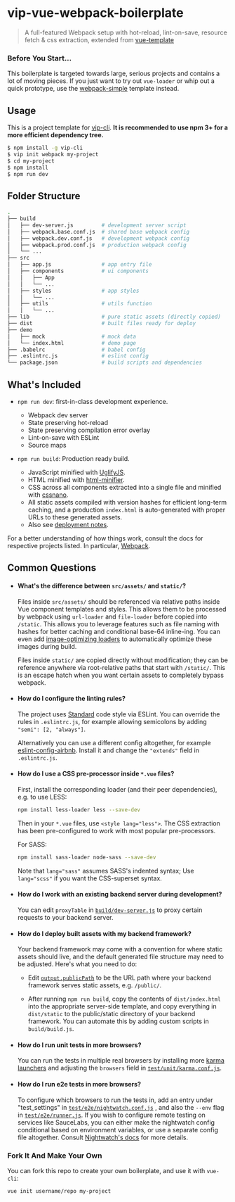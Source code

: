 # vip-vue-webpack-boilerplate

> A full-featured Webpack setup with hot-reload, lint-on-save, resource fetch & css extraction, extended from [vue-template](https://github.com/vuejs-templates/webpack)

### Before You Start...

This boilerplate is targeted towards large, serious projects and contains a lot of moving pieces. If you just want to try out `vue-loader` or whip out a quick prototype, use the [webpack-simple](https://github.com/vuejs-templates/webpack-simple) template instead.

## Usage

This is a project template for [vip-cli](https://github.com/ppxu/vip-cli). **It is recommended to use npm 3+ for a more efficient dependency tree.**

``` bash
$ npm install -g vip-cli
$ vip init webpack my-project
$ cd my-project
$ npm install
$ npm run dev
```

## Folder Structure

``` bash
.
├── build
│   ├── dev-server.js         # development server script
│   ├── webpack.base.conf.js  # shared base webpack config
│   ├── webpack.dev.conf.js   # development webpack config
│   ├── webpack.prod.conf.js  # production webpack config
│   └── ...
├── src
│   ├── app.js                # app entry file
│   ├── components            # ui components
│   │   ├── App
│   │   └── ...
│   ├── styles                # app styles
│   │   └── ...
│   ├── utils                 # utils function
│   │   └── ...
├── lib                       # pure static assets (directly copied)
├── dist                      # built files ready for deploy
├── demo
│   ├── mock                  # mock data
│   └── index.html            # demo page
├── .babelrc                  # babel config
├── .eslintrc.js              # eslint config
└── package.json              # build scripts and dependencies
```

## What's Included

- `npm run dev`: first-in-class development experience.
  - Webpack dev server
  - State preserving hot-reload
  - State preserving compilation error overlay
  - Lint-on-save with ESLint
  - Source maps

- `npm run build`: Production ready build.
  - JavaScript minified with [UglifyJS](https://github.com/mishoo/UglifyJS2).
  - HTML minified with [html-minifier](https://github.com/kangax/html-minifier).
  - CSS across all components extracted into a single file and minified with [cssnano](https://github.com/ben-eb/cssnano).
  - All static assets compiled with version hashes for efficient long-term caching, and a production `index.html` is auto-generated with proper URLs to these generated assets.
  - Also see [deployment notes](#how-do-i-deploy-built-assets-with-my-backend-framework).

For a better understanding of how things work, consult the docs for respective projects listed. In particular, [Webpack](http://webpack.github.io/).

## Common Questions

- #### What's the difference between `src/assets/` and `static/`?

  Files inside `src/assets/` should be referenced via relative paths inside Vue component templates and styles. This allows them to be processed by webpack using `url-loader` and `file-loader` before copied into `/static`. This allows you to leverage features such as file naming with hashes for better caching and conditional base-64 inline-ing. You can even add [image-optimizing loaders](https://github.com/tcoopman/image-webpack-loader) to automatically optimize these images during build.

  Files inside `static/` are copied directly without modification; they can be reference anywhere via root-relative paths that start with `/static/`. This is an escape hatch when you want certain assets to completely bypass webpack.

- #### How do I configure the linting rules?

  The project uses [Standard](https://github.com/feross/standard) code style via ESLint. You can override the rules in `.eslintrc.js`, for example allowing semicolons by adding `"semi": [2, "always"]`.

  Alternatively you can use a different config altogether, for example [eslint-config-airbnb](https://github.com/airbnb/javascript/tree/master/packages/eslint-config-airbnb). Install it and change the `"extends"` field in `.eslintrc.js`.

- #### How do I use a CSS pre-processor inside `*.vue` files?

  First, install the corresponding loader (and their peer dependencies), e.g. to use LESS:

  ``` bash
  npm install less-loader less --save-dev
  ```

  Then in your `*.vue` files, use `<style lang="less">`. The CSS extraction has been pre-configured to work with most popular pre-processors.

  For SASS:

  ``` bash
  npm install sass-loader node-sass --save-dev
  ```

  Note that `lang="sass"` assumes SASS's indented syntax; Use `lang="scss"` if you want the CSS-superset syntax.

- #### How do I work with an existing backend server during development?

  You can edit `proxyTable` in [`build/dev-server.js`](https://github.com/vuejs-templates/webpack/blob/master/template/build/dev-server.js#L11) to proxy certain requests to your backend server.

- #### How do I deploy built assets with my backend framework?

  Your backend framework may come with a convention for where static assets should live, and the default generated file structure may need to be adjusted. Here's what you need to do:

  - Edit [`output.publicPath`](https://github.com/vuejs-templates/webpack/blob/master/template/build/webpack.base.conf.js#L11) to be the URL path where your backend framework serves static assets, e.g. `/public/`.

  - After running `npm run build`, copy the contents of `dist/index.html` into the appropriate server-side template, and copy everything in `dist/static` to the public/static directory of your backend framework. You can automate this by adding custom scripts in `build/build.js`.

- #### How do I run unit tests in more browsers?

  You can run the tests in multiple real browsers by installing more [karma launchers](http://karma-runner.github.io/0.13/config/browsers.html) and adjusting the `browsers` field in [`test/unit/karma.conf.js`](https://github.com/vuejs-templates/webpack/blob/master/template/test/unit/karma.conf.js#L46).

- #### How do I run e2e tests in more browsers?

  To configure which browsers to run the tests in, add an entry under "test_settings" in [`test/e2e/nightwatch.conf.js`](https://github.com/vuejs-templates/webpack/blob/master/template/test/e2e/nightwatch.conf.js#L17-L39) , and also the `--env` flag in [`test/e2e/runner.js`](https://github.com/vuejs-templates/webpack/blob/master/template/test/e2e/runner.js#L15). If you wish to configure remote testing on services like SauceLabs, you can either make the nightwatch config conditional based on environment variables, or use a separate config file altogether. Consult [Nightwatch's docs](http://nightwatchjs.org/guide#selenium-settings) for more details.

### Fork It And Make Your Own

You can fork this repo to create your own boilerplate, and use it with `vue-cli`:

``` bash
vue init username/repo my-project
```
